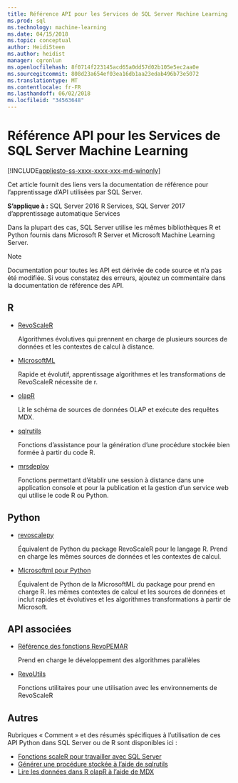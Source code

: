 ```yaml
---
title: Référence API pour les Services de SQL Server Machine Learning | Documents Microsoft
ms.prod: sql
ms.technology: machine-learning
ms.date: 04/15/2018
ms.topic: conceptual
author: HeidiSteen
ms.author: heidist
manager: cgronlun
ms.openlocfilehash: 8f0714f223145acd65a0dd57d02b105e5ec2aa0e
ms.sourcegitcommit: 808d23a654ef03ea16db1aa23edab496b73e5072
ms.translationtype: MT
ms.contentlocale: fr-FR
ms.lasthandoff: 06/02/2018
ms.locfileid: "34563648"
---
```

# <a name="api-reference-for-sql-server-machine-learning-services"></a>Référence API pour les Services de SQL Server Machine Learning
[!INCLUDE[appliesto-ss-xxxx-xxxx-xxx-md-winonly](../../includes/appliesto-ss-xxxx-xxxx-xxx-md-winonly.md)]

Cet article fournit des liens vers la documentation de référence pour l’apprentissage d’API utilisées par SQL Server.

**S’applique à :** SQL Server 2016 R Services, SQL Server 2017 d’apprentissage automatique Services

Dans la plupart des cas, SQL Server utilise les mêmes bibliothèques R et Python fournis dans Microsoft R Server et Microsoft Machine Learning Server. 

> [!NOTE]
> Documentation pour toutes les API est dérivée de code source et n’a pas été modifiée. Si vous constatez des erreurs, ajoutez un commentaire dans la documentation de référence des API. 

## <a name="r"></a>R

+ [RevoScaleR](https://docs.microsoft.com/machine-learning-server/r-reference/revoscaler/revoscaler)

    Algorithmes évolutives qui prennent en charge de plusieurs sources de données et les contextes de calcul à distance.

+ [MicrosoftML](https://docs.microsoft.com/machine-learning-server/r-reference/microsoftml/microsoftml-package)

    Rapide et évolutif, apprentissage algorithmes et les transformations de RevoScaleR nécessite de r.

+ [olapR](https://docs.microsoft.com/machine-learning-server/r-reference/olapr/olapr)

   Lit le schéma de sources de données OLAP et exécute des requêtes MDX.

+ [sqlrutils](https://docs.microsoft.com/machine-learning-server/r-reference/sqlrutils/sqlrutils)

    Fonctions d’assistance pour la génération d’une procédure stockée bien formée à partir du code R.

+ [mrsdeploy](https://docs.microsoft.com/machine-learning-server/r-reference/mrsdeploy/mrsdeploy-package)

   Fonctions permettant d’établir une session à distance dans une application console et pour la publication et la gestion d’un service web qui utilise le code R ou Python.

## <a name="python"></a>Python

+ [revoscalepy](https://docs.microsoft.com/machine-learning-server/python-reference/revoscalepy/revoscalepy-package)

    Équivalent de Python du package RevoScaleR pour le langage R. Prend en charge les mêmes sources de données et les contextes de calcul.

+ [Microsoftml pour Python](https://docs.microsoft.com/machine-learning-server/python-reference/microsoftml/microsoftml-package)

    Équivalent de Python de la MicrosoftML du package pour prend en charge R. les mêmes contextes de calcul et les sources de données et inclut rapides et évolutives et les algorithmes transformations à partir de Microsoft. 

## <a name="related-apis"></a>API associées

+ [Référence des fonctions RevoPEMAR](https://docs.microsoft.com/machine-learning-server/r-reference/revopemar/pemar)

    Prend en charge le développement des algorithmes parallèles

+ [RevoUtils](https://docs.microsoft.com/machine-learning-server/r-reference/revoutils/revoutils)

    Fonctions utilitaires pour une utilisation avec les environnements de RevoScaleR

## <a name="other"></a>Autres

Rubriques « Comment » et des résumés spécifiques à l’utilisation de ces API Python dans SQL Server ou de R sont disponibles ici :

+ [Fonctions scaleR pour travailler avec SQL Server](scaler-functions-for-working-with-sql-server-data.md)
+ [Générer une procédure stockée à l’aide de sqlrutils](generating-an-r-stored-procedure-for-r-code-using-the-sqlrutils-package.md)
+ [Lire les données dans R olapR à l’aide de MDX](how-to-create-mdx-queries-using-olapr.md)
